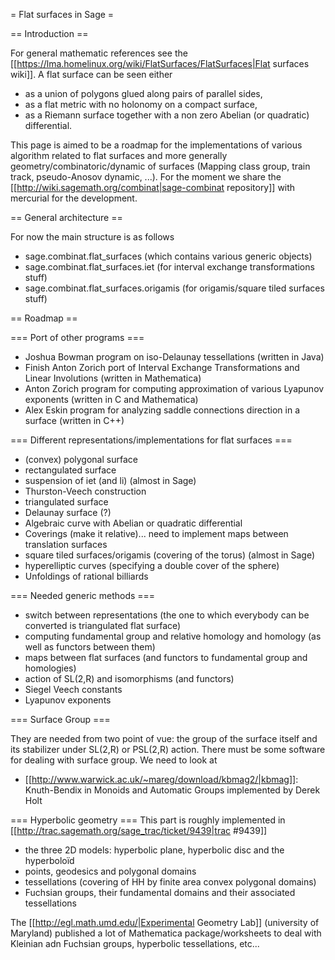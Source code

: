 = Flat surfaces in Sage =

== Introduction ==

For general mathematic references see the [[https://lma.homelinux.org/wiki/FlatSurfaces/FlatSurfaces|Flat surfaces wiki]]. A flat surface can be seen either
 * as a union of polygons glued along pairs of parallel sides,
 * as a flat metric with no holonomy on a compact surface,
 * as a Riemann surface together with a non zero Abelian (or quadratic) differential.

This page is aimed to be a roadmap for the implementations of various algorithm related to flat surfaces and more generally geometry/combinatoric/dynamic of surfaces (Mapping class group, train track, pseudo-Anosov dynamic, ...). For the moment we share the [[http://wiki.sagemath.org/combinat|sage-combinat repository]] with mercurial for the development.

== General architecture ==

For now the main structure is as follows

 * sage.combinat.flat_surfaces (which contains various generic objects)
 * sage.combinat.flat_surfaces.iet (for interval exchange transformations stuff)
 * sage.combinat.flat_surfaces.origamis (for origamis/square tiled surfaces stuff)

== Roadmap ==

=== Port of other programs ===
 * Joshua Bowman program on iso-Delaunay tessellations (written in Java)
 * Finish Anton Zorich port of Interval Exchange Transformations and Linear Involutions (written in Mathematica)
 * Anton Zorich program for computing approximation of various Lyapunov exponents (written in C and Mathematica)
 * Alex Eskin program for analyzing saddle connections direction in a surface (written in C++)

=== Different representations/implementations for flat surfaces ===
 * (convex) polygonal surface
  * rectangulated surface
   * suspension of iet (and li) (almost in Sage)
   * Thurston-Veech construction
  * triangulated surface
   * Delaunay surface (?)
 * Algebraic curve with Abelian or quadratic differential
 * Coverings (make it relative)... need to implement maps between translation surfaces
  * square tiled surfaces/origamis (covering of the torus) (almost in Sage)
  * hyperelliptic curves (specifying a double cover of the sphere)
 * Unfoldings of rational billiards

=== Needed generic methods ===
 * switch between representations (the one to which everybody can be converted is triangulated flat surface)
 * computing fundamental group and relative homology and homology (as well as functors between them)
 * maps between flat surfaces (and functors to fundamental group and homologies)
 * action of SL(2,R) and isomorphisms (and functors)
 * Siegel Veech constants
 * Lyapunov exponents

=== Surface Group ===

They are needed from two point of vue: the group of the surface itself and its stabilizer under SL(2,R) or PSL(2,R) action. There must be some software for dealing with surface group. We need to look at

 * [[http://www.warwick.ac.uk/~mareg/download/kbmag2/|kbmag]]: Knuth-Bendix in Monoids and Automatic Groups implemented by Derek Holt

=== Hyperbolic geometry ===
This part is roughly implemented in [[http://trac.sagemath.org/sage_trac/ticket/9439|trac #9439]]
 * the three 2D models: hyperbolic plane, hyperbolic disc and the hyperboloïd
 * points, geodesics and polygonal domains
 * tessellations (covering of HH by finite area convex polygonal domains)
 * Fuchsian groups, their fundamental domains and their associated tessellations

The [[http://egl.math.umd.edu/|Experimental Geometry Lab]] (university of Maryland) published a lot of Mathematica package/worksheets to deal with Kleinian adn Fuchsian groups, hyperbolic tessellations, etc...
